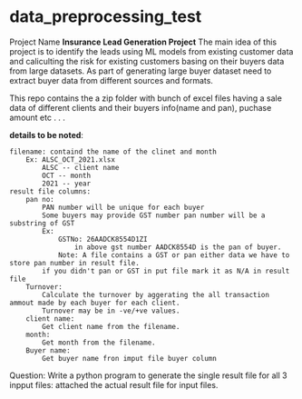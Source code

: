 # data_preprocessing_test

Project Name
**Insurance Lead Generation Project**
    The main idea of this project is to identify the leads using ML models from existing customer data and caliculting the risk for existing customers basing on their buyers data from large datasets. As part of generating large buyer dataset need to extract buyer data from different sources and formats.


This repo contains the a zip folder with bunch of excel files having a sale data of different clients and their buyers info(name and pan), puchase amount etc . . .


**details to be noted**:

    filename: containd the name of the clinet and month 
        Ex: ALSC_OCT_2021.xlsx 
            ALSC -- client name
            OCT -- month
            2021 -- year
    result file columns:
        pan no:
            PAN number will be unique for each buyer
            Some buyers may provide GST number pan number will be a substring of GST
            Ex:
                GSTNo: 26AADCK8554D1ZI
                    in above gst number AADCK8554D is the pan of buyer.
                Note: A file contains a GST or pan either data we have to store pan number in result file.
            if you didn't pan or GST in put file mark it as N/A in result file
        Turnover:
            Calculate the turnover by aggerating the all transaction ammout made by each buyer for each client.
            Turnover may be in -ve/+ve values.
        client name:
            Get client name from the filename.
        month:
            Get month from the filename.
        Buyer name:
            Get buyer name fron imput file buyer column

Question:
    Write a python program to generate the single result file for all 3 inpput files:
    attached the actual result file for input files.

